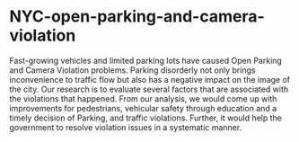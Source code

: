 # NYC-open-parking-and-camera-violation

Fast-growing vehicles and limited parking lots have caused Open Parking and Camera Violation problems. Parking disorderly not only brings inconvenience to traffic flow but also has a negative impact on the image of the city. Our research is to evaluate several factors that are associated with the violations that happened. From our analysis, we would come up with improvements for pedestrians, vehicular safety through education and a timely decision of Parking, and traffic violations. Further, it would help the government to resolve violation issues in a systematic manner.
